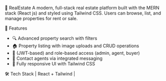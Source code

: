 🏡 RealEstate
A modern, full-stack real estate platform built with the MERN stack (React js) and styled using Tailwind CSS. Users can browse, list, and manage properties for rent or sale.


🚀 Features
- 🔍 Advanced property search with filters 
- 🏠 Property listing with image uploads and CRUD operations
- 👤 (JWT-based) and role-based access (admin, agent, buyer)
- 💬 Contact agents via integrated messaging
- 📱 Fully responsive UI with Tailwind CSS
  
🛠️ Tech Stack
| React + Tailwind |  
